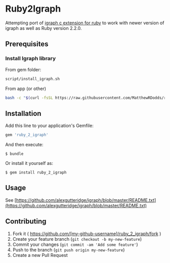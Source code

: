 # Ruby2Igraph

Attempting port of [igraph c extension for ruby](https://github.com/alexgutteridge/igraph) to work with newer version of igraph as well as Ruby version 2.2.0.

## Prerequisites

### Install Igraph library

From gem folder:
```bash
script/install_igraph.sh
```

From app (or other)

```bash
bash -c "$(curl -fsSL https://raw.githubusercontent.com/MatthewRDodds/ruby_2_igraph/master/script/install_igraph)"
```

## Installation

Add this line to your application's Gemfile:

```ruby
gem 'ruby_2_igraph'
```

And then execute:

    $ bundle

Or install it yourself as:

    $ gem install ruby_2_igraph

## Usage

See [https://github.com/alexgutteridge/igraph/blob/master/README.txt](https://github.com/alexgutteridge/igraph/blob/master/README.txt)

## Contributing

1. Fork it ( https://github.com/[my-github-username]/ruby_2_igraph/fork )
2. Create your feature branch (`git checkout -b my-new-feature`)
3. Commit your changes (`git commit -am 'Add some feature'`)
4. Push to the branch (`git push origin my-new-feature`)
5. Create a new Pull Request

